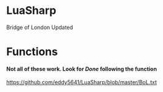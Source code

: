 # LuaSharp
Bridge of London Updated

# Functions
#### Not all of these work. Look for *Done* following the function
https://github.com/eddy5641/LuaSharp/blob/master/BoL.txt
